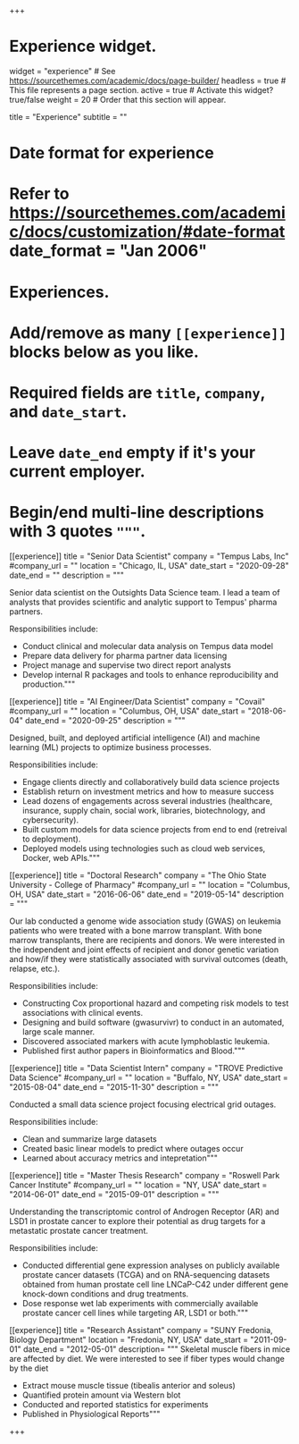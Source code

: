 +++
# Experience widget.
widget = "experience"  # See https://sourcethemes.com/academic/docs/page-builder/
headless = true  # This file represents a page section.
active = true  # Activate this widget? true/false
weight = 20  # Order that this section will appear.

title = "Experience"
subtitle = ""

# Date format for experience
#   Refer to https://sourcethemes.com/academic/docs/customization/#date-format date_format = "Jan 2006"

# Experiences.
#   Add/remove as many `[[experience]]` blocks below as you like.
#   Required fields are `title`, `company`, and `date_start`.
#   Leave `date_end` empty if it's your current employer.

#   Begin/end multi-line descriptions with 3 quotes `"""`.

[[experience]]
  title = "Senior Data Scientist"
  company = "Tempus Labs, Inc"
  #company_url = ""
  location = "Chicago, IL, USA"
  date_start = "2020-09-28"
  date_end = ""
  description = """

Senior data scientist on the Outsights Data Science team. I lead a team of analysts that provides scientific and analytic support to Tempus' pharma partners. 

Responsibilities include:
  
  * Conduct clinical and molecular data analysis on Tempus data model
  * Prepare data delivery for pharma partner data licensing
  * Project manage and supervise two direct report analysts
  * Develop internal R packages and tools to enhance reproducibility and production."""

[[experience]]
  title = "AI Engineer/Data Scientist"
  company = "Covail"
  #company_url = ""
  location = "Columbus, OH, USA"
  date_start = "2018-06-04"
  date_end = "2020-09-25"
  description = """

Designed, built, and deployed artificial intelligence (AI) and machine learning (ML) projects to optimize business processes. 

Responsibilities include:
  
  * Engage clients directly and collaboratively build data science projects
  * Establish return on investment metrics and how to measure success
  * Lead dozens of engagements across several industries (healthcare, insurance, supply chain, social work, libraries, biotechnology, and cybersecurity).
  * Built custom models for data science projects from end to end (retreival to deployment). 
  * Deployed models using technologies such as cloud web services, Docker, web APIs."""
  

[[experience]]
  title = "Doctoral Research"
  company = "The Ohio State University - College of Pharmacy"
  #company_url = ""
  location = "Columbus, OH, USA"
  date_start = "2016-06-06"
  date_end = "2019-05-14"
  description = """

Our lab conducted a genome wide association study (GWAS) on leukemia patients who were treated with a bone marrow transplant. With bone marrow transplants, there are recipients and donors. We were interested in the independent and joint effects of recipient and donor genetic variation and how/if they were statistically associated with survival outcomes (death, relapse, etc.).

Responsibilities include:
  
  * Constructing Cox proportional hazard and competing risk models to test associations with clinical events.
  * Designing and build software (gwasurvivr) to conduct in an automated, large scale manner. 
  * Discovered associated markers with acute lymphoblastic leukemia.
  * Published first author papers in Bioinformatics and Blood."""
  

[[experience]]
  title = "Data Scientist Intern"
  company = "TROVE Predictive Data Science"
  #company_url = ""
  location = "Buffalo, NY, USA"
  date_start = "2015-08-04"
  date_end = "2015-11-30"
  description = """

Conducted a small data science project focusing electrical grid outages.

Responsibilities include:
  
  * Clean and summarize large datasets
  * Created basic linear models to predict where outages occur
  * Learned about accuracy metrics and intepretation"""

[[experience]]
  title = "Master Thesis Research"
  company = "Roswell Park Cancer Institute"
  #company_url = ""
  location = "NY, USA"
  date_start = "2014-06-01"
  date_end = "2015-09-01"
  description = """

Understanding the transcriptomic control of Androgen Receptor (AR) and LSD1 in prostate cancer to explore their potential as drug targets for a metastatic prostate cancer treatment.

Responsibilities include:
  
  * Conducted differential gene expression analyses on publicly available prostate cancer datasets (TCGA) and on RNA-sequencing datasets obtained from human prostate cell line LNCaP-C42 under different gene knock-down conditions and drug treatments.
  * Dose response wet lab experiments with commercially available prostate cancer cell lines while targeting AR, LSD1 or both."""

[[experience]]
  title = "Research Assistant"
  company = "SUNY Fredonia, Biology Department"
  location = "Fredonia, NY, USA"
  date_start = "2011-09-01"
  date_end = "2012-05-01"
  description= """
  Skeletal muscle fibers in mice are affected by diet. We were interested to see if fiber types would change by the diet
  
  * Extract mouse muscle tissue (tibealis anterior and soleus)
  * Quantified protein amount via Western blot
  * Conducted and reported statistics for experiments
  * Published in Physiological Reports"""

+++
